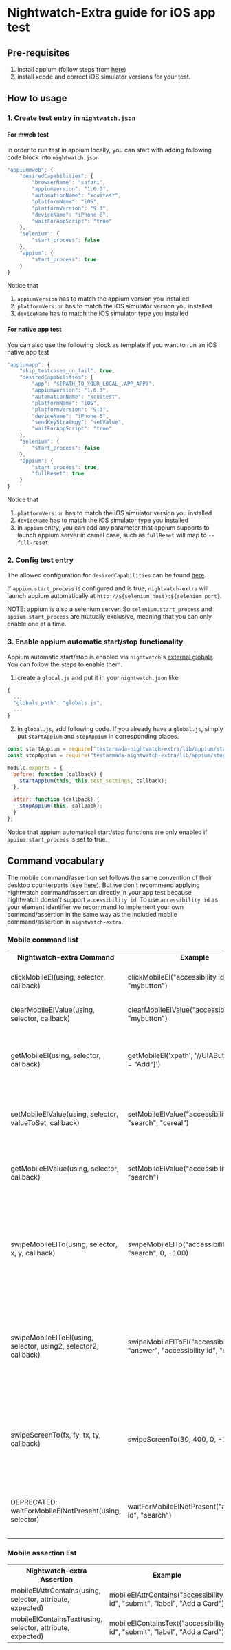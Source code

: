 # Nightwatch-Extra guide for iOS app test

## Pre-requisites

 1. install appium (follow steps from [here](https://github.com/appium/appium))
 2. install xcode and correct iOS simulator versions for your test.

## How to usage

### 1. Create test entry in `nightwatch.json`

#### For mweb test
In order to run test in appium locally, you can start with adding following code block into `nightwatch.json`

```javascript
"appiummweb": {
    "desiredCapabilities": {
        "browserName": "safari",
        "appiumVersion": "1.6.3",
        "automationName": "xcuitest",
        "platformName": "iOS",
        "platformVersion": "9.3",
        "deviceName": "iPhone 6",
        "waitForAppScript": "true"
    },
    "selenium": {
        "start_process": false
    },
    "appium": {
        "start_process": true
    }
}
```

Notice that 
 1. `appiumVersion` has to match the appium version you installed
 2. `platformVersion` has to match the iOS simulator version you installed
 3. `deviceName` has to match the iOS simulator type you installed

#### For native app test
You can also use the following block as template if you want to run an iOS native app test
```javascript
"appiumapp": {
    "skip_testcases_on_fail": true,
    "desiredCapabilities": {
        "app": "${PATH_TO_YOUR_LOCAL_.APP_APP}",
        "appiumVersion": "1.6.3",
        "automationName": "xcuitest",
        "platformName": "iOS",
        "platformVersion": "9.3",
        "deviceName": "iPhone 6",
        "sendKeyStrategy": "setValue",
        "waitForAppScript": "true"
    },
    "selenium": {
        "start_process": false
    },
    "appium": {
        "start_process": true,
        "fullReset": true
    }
}
```

Notice that
 1. `platformVersion` has to match the iOS simulator version you installed
 2. `deviceName` has to match the iOS simulator type you installed
 3. in `appium` entry, you can add any parameter that appium supports to launch appium server in camel case, such as `fullReset` will map to `--full-reset`.

### 2. Config test entry

The allowed configuration for `desiredCapabilities` can be found [here](https://github.com/appium/appium/blob/master/docs/en/writing-running-appium/running-tests.md).

If `appium.start_process` is configured and is true, `nightwatch-extra` will launch appium automatically at `http://${selenium_host}:${selenium_port}`. 

NOTE: appium is also a selenium server. So `selenium.start_process` and `appium.start_process` are mutually exclusive, meaning that you can only enable one at a time.

### 3. Enable appium automatic start/stop functionality

Appium automatic start/stop is enabled via `nightwatch`'s [external globals](http://nightwatchjs.org/guide#external-globals). You can follow the steps to enable them.
 
 1. create a `global.js` and put it in your `nightwatch.json` like 

 ```javascript
 {
   ...
   "globals_path": "globals.js",
   ...
 }
 ```
 2. in `global.js`, add following code. If you already have a `global.js`, simply put `startAppium` and `stopAppium` in corresponding places.
 
 ```javascript
 const startAppium = require("testarmada-nightwatch-extra/lib/appium/start");
 const stopAppium = require("testarmada-nightwatch-extra/lib/appium/stop");

 module.exports = {
   before: function (callback) {
     startAppium(this, this.test_settings, callback);
   },

   after: function (callback) {
     stopAppium(this, callback);
   }
 };
 ```

Notice that appium automatical start/stop functions are only enabled if `appium.start_process` is set to true.

## Command vocabulary

The mobile command/assertion set follows the same convention of their desktop counterparts (see [here](web.md)). But we don't recommend applying nightwatch command/assertion directly in your app test because nightwatch doesn't support `accessibility id`. To use `accessibility id` as your element identifier we recommend to implement your own command/assertion in the same way as the included mobile command/assertion in `nightwatch-extra`.

### Mobile command list

<table>
  <tr>
    <th>Nightwatch-extra Command</th>
    <th>Example</th>
    <th>Description</th>
  </tr>
  <tr>
    <td>clickMobileEl(using, selector, callback)</td>
    <td>clickMobileEl("accessibility id", "mybutton")</td>
    <td>click a button with given selector</td>
  </tr>
  <tr>
    <td>clearMobileElValue(using, selector, callback)</td>
    <td>clearMobileElValue("accessibility id", "mybutton")</td>
    <td>clear text with given selector</td>
  </tr>
  <tr>
    <td>getMobileEl(using, selector, callback)</td>
    <td>getMobileEl('xpath', '//UIAButton[@name = "Add"]')</td>
    <td>return an element with given selector in the callback if it exists</td>
  </tr>
  <tr>
    <td>setMobileElValue(using, selector, valueToSet, callback)</td>
    <td>setMobileElValue("accessibility id", "search", "cereal")</td>
    <td>set element's value to given value with given selector</td>
  </tr>
  <tr>
    <td>getMobileElValue(using, selector, callback)</td>
    <td>setMobileElValue("accessibility id", "search")</td>
    <td>return element's value in the callback with given selector</td>
  </tr>
  <tr>
    <td>swipeMobileElTo(using, selector, x, y, callback)</td>
    <td>swipeMobileElTo("accessibility id", "search", 0, -100)</td>
    <td>swipe screen starting from an element with given selector to point measured by vector (x, y)</td>
  </tr>
  <tr>
    <td>swipeMobileElToEl(using, selector, using2, selector2, callback)</td>
    <td>swipeMobileElToEl("accessibility id", "answer", "accessibility id", "question")</td>
    <td>swipe screen starting from an element with given selector to another element with given selector</td>
  </tr>
  <tr>
    <td>swipeScreenTo(fx, fy, tx, ty, callback)</td>
    <td>swipeScreenTo(30, 400, 0, -100)</td>
    <td>swipe screen starting from given coordinate (fx,fy) to point measured by vector (x, y)</td>
  </tr>
  <tr>
    <td>DEPRECATED: waitForMobileElNotPresent(using, selector)</td>
    <td>waitForMobileElNotPresent("accessibility id", "search")</td>
    <td>wait for an element with given selector to be disappear</td>
  </tr>
</table>

### Mobile assertion list

<table>
  <tr>
    <th>Nightwatch-extra Assertion</th>
    <th>Example</th>
    <th>Nightwatch Equivalent</th>
  </tr>
  <tr>
    <td>mobileElAttrContains(using, selector, attribute, expected)</td>
    <td>mobileElAttrContains("accessibility id", "submit", "label", "Add a Card")</td>
    <td>(no nightwatch equivalent)</td>
  </tr>
  <tr>
    <td>mobileElContainsText(using, selector, attribute, expected)</td>
    <td>mobileElContainsText("accessibility id", "submit", "label", "Add a Card")</td>
    <td>(no nightwatch equivalent)</td>
  </tr>
</table>
